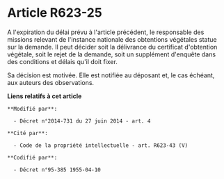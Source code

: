 # Article R623-25

A l'expiration du délai prévu à l'article précédent, le responsable des missions relevant de l'instance nationale des
obtentions végétales statue sur la demande. Il peut décider soit la délivrance du certificat d'obtention végétale, soit le
rejet de la demande, soit un supplément d'enquête dans des conditions et délais qu'il doit fixer.

Sa décision est motivée. Elle est notifiée au déposant et, le cas échéant, aux auteurs des observations.

**Liens relatifs à cet article**

	**Modifié par**:

	  - Décret n°2014-731 du 27 juin 2014 - art. 4

	**Cité par**:

	  - Code de la propriété intellectuelle - art. R623-43 (V)

	**Codifié par**:

	  - Décret n°95-385 1955-04-10
